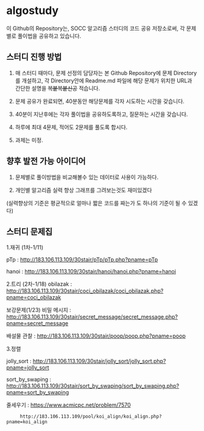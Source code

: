 ﻿algostudy
======

이 Github의 Repository는, SOCC 알고리즘 스터디의 코드 공유 저장소로써, 각 문제별로 풀이법을 공유하고 있습니다.


스터디 진행 방법
-------------------

1. 매 스터디 때마다, 문제 선정의 담당자는 본 Github Repository에 문제 Directory를 개설하고, 각 Directory안에 Readme.md 파일에 해당 문제가 위치한 URL과 간단한 설명을 ~~복붙복붙신공~~  적습니다.

2. 문제 공유가 완료되면, 40분동안 해당문제를 각자 시도하는 시간을 갖습니다.

3. 40분이 지난후에는 각자 풀이법을 공유하도록하고, 질문하는 시간을 갖습니다.

4. 하루에 최대 4문제, 적어도 2문제를 풀도록 합시다.

5. 과제는 미정.


향후 발전 가능 아이디어
-------------------------------

1. 문제별로 풀이방법을 비교해볼수 있는 데이터로 사용이 가능하다.

2. 개인별 알고리즘 실력 향상 그래프를 그려보는것도 재미있겠다 

(실력향상의 기준은 평균적으로 얼마나 짧은 코드를 짜는가 도 하나의 기준이 될 수 있겠다)


스터디 문제집
-----------------------------------

1.재귀 (1차-1/11)

  pTp	: http://183.106.113.109/30stair/pTp/pTp.php?pname=pTp
  
  hanoi : http://183.106.113.109/30stair/hanoi/hanoi.php?pname=hanoi

2.트리 (2차-1/18)
  obilazak : http://183.106.113.109/30stair/coci_obilazak/coci_obilazak.php?pname=coci_obilazak

보강문제(1/23)
  비밀 메시지 : http://183.106.113.109/30stair/secret_message/secret_message.php?pname=secret_message  

  배설물 관찰 : http://183.106.113.109/30stair/poop/poop.php?pname=poop
  

3.정렬
  
  jolly_sort : http://183.106.113.109/30stair/jolly_sort/jolly_sort.php?pname=jolly_sort
   
  sort_by_swaping : http://183.106.113.109/30stair/sort_by_swaping/sort_by_swaping.php?pname=sort_by_swaping

  줄세우기 : https://www.acmicpc.net/problem/7570
 		
	     http://183.106.113.109/pool/koi_align/koi_align.php?pname=koi_align 	
 			
